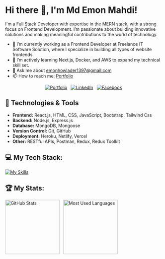 # Hi there 👋, I'm Md Emon Mahdi!

I'm a Full Stack Developer with expertise in the MERN stack, with a strong focus on Frontend Development. I’m passionate about building innovative solutions and making meaningful contributions to the world of technology.

- 🔭 I’m currently working as a Frontend Developer at Freelance IT Software Solution, where I specialize in building all types of website frontends.
- 🌱 I’m actively learning Next.js, Docker, and AWS to expand my technical skill set.
- 💬 Ask me about emonhowlader1397@gmail.com
- 📫 How to reach me: [Portfolio](https://devemonmahdi.netlify.app/)

<div align="center">

[![Portfolio](https://skillicons.dev/icons?i=ros)](https://devemonmahdi.netlify.app/) &nbsp;
[![LinkedIn](https://skillicons.dev/icons?i=linkedin)](https://www.linkedin.com/in/emon-howlader-dev97/) &nbsp;
[![Facebook](https://skillicons.dev/icons?i=facebook)](https://www.facebook.com/mdemon.mahdi7700)

</div>

## 🔧 Technologies & Tools

- **Frontend:** React.js, HTML, CSS, JavaScript, Bootstrap, Tailwind Css
- **Backend:** Node.js, Express.js
- **Database:** MongoDB, Mongoose
- **Version Control:** Git, GitHub
- **Deployment:** Heroku, Netlify, Vercel
- **Other:** RESTful APIs, Postman, Redux, Redux Toolkit

## 💻 My Tech Stack:

[![My Skills](https://skillicons.dev/icons?i=html,css,javascript,react,nodejs,expressjs,mongodb,firebase,nextjs,typescript,bootstrap,tailwindcss)](https://skillicons.dev)

## 🏆 My Stats:

<p>
    <img height=175 alt="GitHub Stats" src="https://github-readme-stats.vercel.app/api?username=emonmahdi&show_icons=true&count_private=true&theme=highcontrast" />&nbsp;&nbsp;
    <img height=175 alt="Most Used Languages" src="https://github-readme-stats.vercel.app/api/top-langs/?username=emonmahdi&layout=compact&theme=radical" />&nbsp;&nbsp;
</p>
